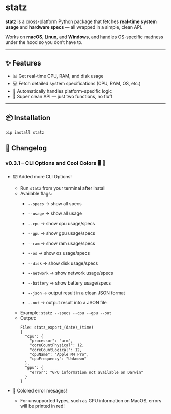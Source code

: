 # statz

**statz** is a cross-platform Python package that fetches **real-time system usage** and **hardware specs** — all wrapped in a simple, clean API.

Works on **macOS**, **Linux**, and **Windows**, and handles OS-specific madness under the hood so you don’t have to.

---

## ✨ Features

- 📊 Get real-time CPU, RAM, and disk usage
- 💻 Fetch detailed system specifications (CPU, RAM, OS, etc.)
- 🧠 Automatically handles platform-specific logic
- 🧼 Super clean API — just two functions, no fluff

---

## 📦 Installation

```bash
pip install statz
```

## 📝 Changelog

### v0.3.1 – CLI Options and Cool Colors 🖥️ 🎨

- ⌨️ Added more CLI Options!
  - Run `statz` from your terminal after install
  - Available flags:
    - `--specs` → show all specs
    - `--usage` → show all usage

    - `--cpu` → show cpu usage/specs
    - `--gpu` → show gpu usage/specs
    - `--ram` → show ram usage/specs
    - `--os` → show os usage/specs
    - `--disk` → show disk usage/specs
    - `--network` → show network usage/specs
    - `--battery` → show battery usage/specs
    
    - `--json` → output result in a clean JSON format
    - `--out` → output result into a JSON file
  - Example: `statz --specs --cpu --gpu --out`
  - Output:
    ```
    File: statz_export_(date)_(time)
    {
      "cpu": {
        "processor": "arm",
        "coreCountPhysical": 12,
        "coreCountLogical": 12,
        "cpuName": "Apple M4 Pro",
        "cpuFrequency": "Unknown"
      },
      "gpu": {
        "error": "GPU information not available on Darwin"
      }
    }
    ```

- 🎨 Colored error mesages!
  - For unsupported types, such as GPU information on MacOS, errors will be printed in red!

